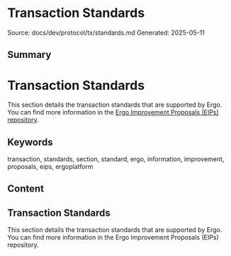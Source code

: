 # Transaction Standards
Source: docs/dev/protocol/tx/standards.md
Generated: 2025-05-11

## Summary
# Transaction Standards

This section details the transaction standards that are supported by Ergo. You can find more information in the [Ergo Improvement Proposals (EIPs) repository](https://github.com/ergoplatform/eips).

## Keywords
transaction, standards, section, standard, ergo, information, improvement, proposals, eips, ergoplatform

## Content
## Transaction Standards
This section details the transaction standards that are supported by Ergo.
You can find more information in the Ergo Improvement Proposals (EIPs) repository.
